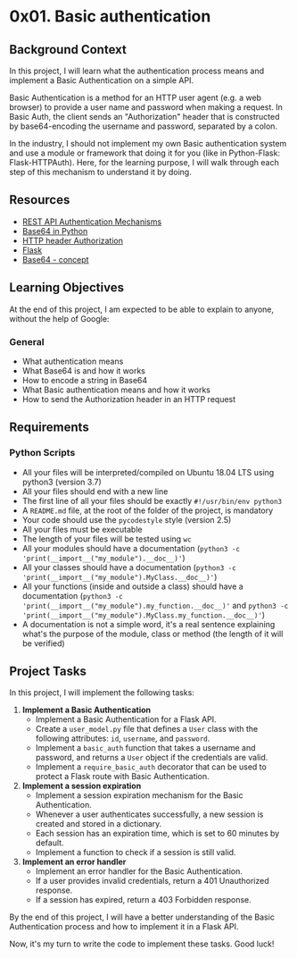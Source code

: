 # 0x01. Basic authentication

## Background Context
In this project, I will learn what the authentication process means and implement a Basic Authentication on a simple API.

Basic Authentication is a method for an HTTP user agent (e.g. a web browser) to provide a user name and password when making a request. In Basic Auth, the client sends an "Authorization" header that is constructed by base64-encoding the username and password, separated by a colon.

In the industry, I should not implement my own Basic authentication system and use a module or framework that doing it for you (like in Python-Flask: Flask-HTTPAuth). Here, for the learning purpose, I will walk through each step of this mechanism to understand it by doing.

## Resources
- [REST API Authentication Mechanisms](https://blog.restcase.com/4-most-used-rest-api-authentication-methods/)
- [Base64 in Python](https://docs.python.org/3/library/base64.html)
- [HTTP header Authorization](https://developer.mozilla.org/en-US/docs/Web/HTTP/Headers/Authorization)
- [Flask](https://flask.palletsprojects.com/en/2.0.x/)
- [Base64 - concept](https://en.wikipedia.org/wiki/Base64)

## Learning Objectives
At the end of this project, I am expected to be able to explain to anyone, without the help of Google:

### General
- What authentication means
- What Base64 is and how it works
- How to encode a string in Base64
- What Basic authentication means and how it works
- How to send the Authorization header in an HTTP request

## Requirements
### Python Scripts
- All your files will be interpreted/compiled on Ubuntu 18.04 LTS using python3 (version 3.7)
- All your files should end with a new line
- The first line of all your files should be exactly `#!/usr/bin/env python3`
- A `README.md` file, at the root of the folder of the project, is mandatory
- Your code should use the `pycodestyle` style (version 2.5)
- All your files must be executable
- The length of your files will be tested using `wc`
- All your modules should have a documentation (`python3 -c 'print(__import__("my_module").__doc__)'`)
- All your classes should have a documentation (`python3 -c 'print(__import__("my_module").MyClass.__doc__)'`)
- All your functions (inside and outside a class) should have a documentation (`python3 -c 'print(__import__("my_module").my_function.__doc__)'` and `python3 -c 'print(__import__("my_module").MyClass.my_function.__doc__)'`)
- A documentation is not a simple word, it's a real sentence explaining what's the purpose of the module, class or method (the length of it will be verified)

## Project Tasks
In this project, I will implement the following tasks:

1. **Implement a Basic Authentication**
   - Implement a Basic Authentication for a Flask API.
   - Create a `user_model.py` file that defines a `User` class with the following attributes: `id`, `username`, and `password`.
   - Implement a `basic_auth` function that takes a username and password, and returns a `User` object if the credentials are valid.
   - Implement a `require_basic_auth` decorator that can be used to protect a Flask route with Basic Authentication.
2. **Implement a session expiration**
   - Implement a session expiration mechanism for the Basic Authentication.
   - Whenever a user authenticates successfully, a new session is created and stored in a dictionary.
   - Each session has an expiration time, which is set to 60 minutes by default.
   - Implement a function to check if a session is still valid.
3. **Implement an error handler**
   - Implement an error handler for the Basic Authentication.
   - If a user provides invalid credentials, return a 401 Unauthorized response.
   - If a session has expired, return a 403 Forbidden response.

By the end of this project, I will have a better understanding of the Basic Authentication process and how to implement it in a Flask API.

Now, it's my turn to write the code to implement these tasks. Good luck!

